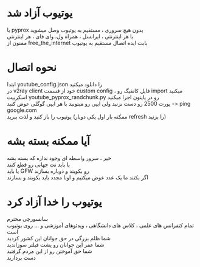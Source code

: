# یوتیوب آزاد شد
با pyprox بدون هیچ سروری ، مستقیم به یوتیوب وصل میشوید<br>
با هر اینترنتی ، ایرانسل ، همراه ول، وای فای ، هر اینترنتی<br>
ممنون از free_the_internet بابت ایده اتصال مستقیم به یوتیوب<br>

# نحوه اتصال
ابتدا  youtube_config.json را دانلود میکنید<br>
در v2ray client خود از قسمت custom config ، فایل کانفیگ رو import میکنید<br> 
اسکریپت youtube_pyprox_randchunk.py رو در پایتون اجرا میکنید<br> 
پورت 2500 رو دست نزنید ولی ایپی رو میتونید با هر ایپی گوگلی عوض کنید -> ping google.com <br> 
یوتیوب را باز کنید و لذت ببرید (ممکنه بار اول یکی دوبار refresh را بزنید)<br>

# آیا ممکنه بسته بشه
خیر ، سرور واسطه ای وجود نداره که بسته بشه<br>
یا باید نت جهانی رو قطع کنند<br>
یا باید GFW رو بکوبند و دوباره بسازند<br>
اگر بکنند ما یک عدد عوض میکنیم و اونا مجدد باید بکوبند و بسازند<br>


# یوتیوب را خدا آزاد کرد
سانسورچی محترم<br>
تمام کنفرانس های علمی ، کلاس های دانشگاهی ، ویدئوهای آموزشی و ... روی یوتیوب است<br>
شما ظلم بزرگی در حق جوانان این کشور کردید<br>
شما عمر این جوانان رو پشت فیلتر سوزاندید<br>
شما حق آموختن رو از این مردم گرفتید<br>
دست بردارید<br>




